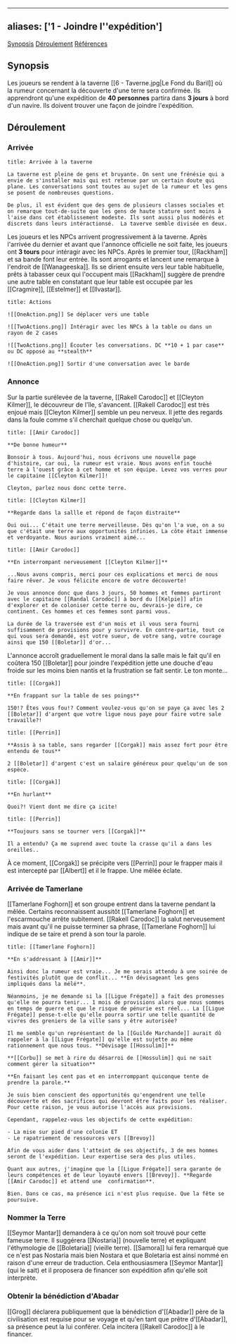 
---
aliases: ['1 - Joindre l''expédition']
---

<span class="nav">[Synopsis](#Synopsis) [Déroulement](#Déroulement) [Références](#Références)</span>

## Synopsis
Les joueurs se rendent à la taverne [[6 - Taverne.jpg|Le Fond du Baril]] où la rumeur concernant la découverte d'une terre sera confirmée. Ils apprendront qu'une expédition de **40 personnes** partira dans **3 jours** à bord d'un navire. Ils doivent trouver une façon de joindre l'expédition.

## Déroulement
### Arrivée
```ad-info
title: Arrivée à la taverne

La taverne est pleine de gens et bruyante. On sent une frénésie qui a envie de s'installer mais qui est retenue par un certain doute qui plane. Les conversations sont toutes au sujet de la rumeur et les gens se posent de nombreuses questions.

De plus, il est évident que des gens de plusieurs classes sociales et on remarque tout-de-suite que les gens de haute stature sont moins à l'aise dans cet établissement modeste. Ils sont aussi plus modérés et discrets dans leurs intéractionsé.  La taverve semble divisée en deux.

```

Les joueurs et les NPCs arrivent progressivement à la taverne. Après l'arrivée du dernier et avant que l'annonce officielle ne soit faite, les joueurs ont **3 tours** pour intéragir avec les NPCs. Après le premier tour, [[Rackham]] et sa bande font leur entrée. Ils sont arrogants et lancent une remarque à l'endroit de [[Wanageeska]]. Ils se dirient ensuite vers leur table habituelle, prêts à tabasser ceux qui l'occupent mais [[Rackham]] suggère de prendre une autre table en constatant que leur table est occupée par les [[Cragmire]], [[Estelmer]] et [[Ilvastar]]. 

```ad-tip
title: Actions

![[OneAction.png]] Se déplacer vers une table

![[TwoActions.png]] Intéragir avec les NPCs à la table ou dans un rayon de 2 cases

![[TwoActions.png]] Écouter les conversations. DC **10 + 1 par case** ou DC opposé au **stealth**

![[OneAction.png]] Sortir d'une conversation avec le barde

```

### Annonce
Sur la partie surélevée de la taverne,  [[Rakell Carodoc]] et [[Cleyton Kilmer]], le découvreur de l'île, s'avancent. [[Rakell Carodoc]] est très enjoué mais [[Cleyton Kilmer]] semble un peu nerveux. Il jette des regards dans la foule comme s'il cherchait quelque chose ou quelqu'un.

```ad-quote
title: [[Amir Carodoc]]

**De bonne humeur**

Bonsoir à tous. Aujourd'hui, nous écrivons une nouvelle page d'histoire, car oui, la rumeur est vraie. Nous avons enfin touché terre à l'ouest grâce à cet homme et son équipe. Levez vos verres pour le capitaine [[Cleyton Kilmer]]!

Cleyton, parlez nous donc cette terre.
```

```ad-quote
title: [[Cleyton Kilmer]]

**Regarde dans la sallle et répond de façon distraite**

Oui oui... C'était une terre merveilleuse. Dès qu'on l'a vue, on a su que c'était une terre aux opportunités infinies. La côte était immense et verdoyante. Nous aurions vraiment aimé...
```

```ad-quote
title: [[Amir Carodoc]]

**En interrompant nerveusement [[Cleyton Kilmer]]**

...Nous avons compris, merci pour ces explications et merci de nous faire rêver. Je vous félicite encore de votre découverte!

Je vous annonce donc que dans 3 jours, 50 hommes et femmes partiront avec le capitaine [[Randal Carodoc]] à bord du [[Kelpie]] afin d'explorer et de coloniser cette terre ou, devrais-je dire, ce continent. Ces hommes et ces femmes sont parmi vous.

La durée de la traversée est d'un mois et il vous sera fourni suffisamment de provisions pour y survivre. En contre-partie, tout ce qui vous sera demandé, est votre sueur, de votre sang, votre courage ainsi que 150 [[Boletar]] d'or...
```

L'annonce accroît graduellement le moral dans la salle mais le fait qu'il en coûtera 150 [[Boletar]] pour joindre l'expédition jette une douche d'eau froide sur les moins bien nantis et la frustration se fait sentir. Le ton monte...

```ad-quote
title: [[Corgak]]

**En frappant sur la table de ses poings**

150!? Êtes vous fou!? Comment voulez-vous qu'on se paye ça avec les 2 [[Boletar]] d'argent que votre ligue nous paye pour faire votre sale travaille?!
```

```ad-quote
title: [[Perrin]]

**Assis à sa table, sans regarder [[Corgak]] mais assez fort pour être entendu de tous**

2 [[Boletar]] d'argent c'est un salaire généreux pour quelqu'un de son espèce.
```

```ad-quote
title: [[Corgak]]

**En hurlant**

Quoi?! Vient dont me dire ça icite!
```

```ad-quote
title: [[Perrin]]

**Toujours sans se tourner vers [[Corgak]]**

Il a entendu? Ça me suprend avec toute la crasse qu'il a dans les oreilles..
```

À ce moment, [[Corgak]] se précipite vers [[Perrin]] pour le frapper mais il est intercepté par [[Albert]] et il le frappe. Une mêlée éclate.

### Arrivée de Tamerlane
[[Tamerlane Foghorn]] et son groupe entrent dans la taverne pendant la mêlée. Certains reconnaissent aussitôt [[Tamerlane Foghorn]] et l'escarmouche arrête subitement. [[Rakell Carodoc]] la salut nerveusement mais avant qu'il ne puisse terminer sa phrase, [[Tamerlane Foghorn]] lui indique de se taire et prend à son tour la parole.

```ad-quote
title: [[Tamerlane Foghorn]]

**En s'addressant à [[Amir]]**

Ainsi donc la rumeur est vraie... Je me serais attendu à une soirée de festivités plutôt que de conflit... **En dévisageant les gens impliqués dans la mélé**.

Néanmoins, je me demande si la [[Ligue Frégate]] a fait des promesses qu'elle ne pourra tenir... 1 mois de provisions alors que nous sommes en temps de guerre et que le risque de pénurie est réel... La [[Ligue Frégate]] pense-t-elle qu'elle pourra sortir une telle quantité de vivres des greniers de la ville sans y être autorisée?

Il me semble qu'un représentant de la [[Guilde Marchande]] aurait dû rappeler à la [[Ligue Frégate]] qu'elle est sujette au même rationnement que nous tous. **Dévisage [[Hossulim]]**

**[[Corbu]] se met à rire du désarroi de [[Hossulim]] qui ne sait comment gérer la situation**

**En faisant les cent pas et en interromppant quiconque tente de prendre la parole.**

Je suis bien conscient des opportunités qu'engendrent une telle découverte et des sacrifices qui devront être faits pour les réaliser. Pour cette raison, je vous autorise l'accès aux provisions.

Cependant, rappelez-vous les objectifs de cette expédition:

- La mise sur pied d'une colonie ET
- Le rapatriement de ressources vers [[Brevoy]]

Afin de vous aider dans l'atteint de ses objectifs, 3 de mes hommes seront de l'expédition. Leur expertise sera des plus utiles.

Quant aux autres, j'imagine que la [[Ligue Frégate]] sera garante de leurs compétences et de leur loyauté envers [[Brevoy]]. **Regarde [[Amir Carodoc]] et attend une  confirmation**.

Bien. Dans ce cas, ma présence ici n'est plus requise. Que la fête se poursuive. 
```

### Nommer la Terre
[[Seymor Mantar]] demandera à ce qu'on nom soit trouvé pour cette fameuse terre. Il suggérera [[Nostaria]] (nouvelle terre) et expliquant l'éthymologie de [[Boletaria]] (vieille terre).  [[Samora]] lui fera remarqué que ce n'est pas Nostaria mais bien Nostara et que Boletaria est ainsi nommé en raison d'une erreur de traduction. Cela enthousiasmera [[Seymor Mantar]] (qui le sait) et il proposera de financer son expédition afin qu'elle soit interprète.

### Obtenir la bénédiction d'Abadar
[[Grog]] déclarera publiquement que la bénédiction d'[[Abadar]] père de la civilisation est requise pour se voyage et qu'en tant que prêtre d'[[Abadar]], sa présence peut la lui conférer. Cela incitera [[Rakell Carodoc]] à le financer.